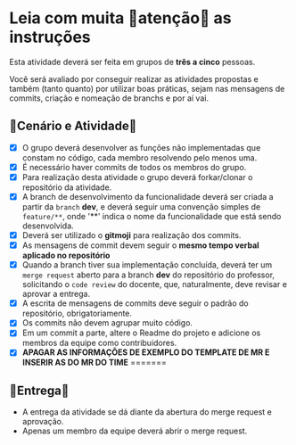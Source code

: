 # Leia com muita 🚒atenção🧯 as instruções

Esta atividade deverá ser feita em grupos de <b>três a cinco</b> pessoas.

Você será avaliado por conseguir realizar as atividades propostas e também (tanto quanto) por utilizar boas práticas, sejam nas mensagens de commits, criação e nomeação de branchs e por aí vai.

## 🎥Cenário e Atividade🎥

- [x] O grupo deverá desenvolver as funções não implementadas que constam no código, cada membro resolvendo pelo menos uma.
- [x] É necessário haver commits de todos os membros do grupo.
- [x] Para realização desta atividade o grupo deverá forkar/clonar o repositório da atividade.
- [x] A branch de desenvolvimento da funcionalidade deverá ser criada a partir da ``branch`` **dev**, e deverá seguir uma convenção simples de `feature/**`, onde '**' indica o nome da funcionalidade que está sendo desenvolvida.
- [x] Deverá ser utilizado o **gitmoji** para realização dos commits.
- [x] As mensagens de commit devem seguir o **mesmo tempo verbal aplicado no repositório**
- [x] Quando a branch tiver sua implementação concluída, deverá ter um `merge request` aberto para a branch **dev** do repositório do professor, solicitando o `code review` do docente, que, naturalmente, deve revisar e aprovar a entrega.
- [x] A escrita de mensagens de commits deve seguir o padrão do repositório, obrigatoriamente.
- [x] Os commits não devem agrupar muito código.
- [x] Em um commit a parte, altere o Readme do projeto e adicione os membros da equipe como contribuidores.
- [x] **APAGAR AS INFORMAÇÕES DE EXEMPLO DO TEMPLATE DE MR E INSERIR AS DO MR DO TIME**
=======

## 🚌Entrega🚌
- A entrega da atividade se dá diante da abertura do merge request e aprovação.
- Apenas um membro da equipe deverá abrir o merge request.
